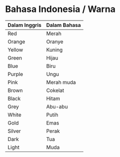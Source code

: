 # Bahasa Indonesia / Warna

| Dalam Inggris | Dalam Bahasa |
| --- | --- |
| Red | Merah |
| Orange | Oranye |
| Yellow | Kuning |
| Green | Hijau |
| Blue | Biru |
| Purple | Ungu |
| Pink | Merah muda |
| Brown | Cokelat |
| Black | Hitam |
| Grey | Abu-abu |
| White | Putih |
| Gold | Emas |
| Silver | Perak |
| Dark | Tua |
| Light | Muda |